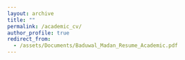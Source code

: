 ```yaml
---
layout: archive
title: ""
permalink: /academic_cv/
author_profile: true
redirect_from:
  - /assets/Documents/Baduwal_Madan_Resume_Academic.pdf
---
```



<!-- ---
permalink: /cv/
title: "Curriculum Vitae(CV)"
classes: wide
excerpt: Learn about me, who iam and what I do. 
---


📃 You can download a PDF copy of my CV [here](https://drive.google.com/file/d/1a20srnBPEXdMic148lRYL2j6VwIg_88H/view?usp=sharing).

<iframe src="/assets/Documents/Madan_CV.pdf
" width="100%" height="800" frameborder="no" border="0" marginwidth="0" marginheight="0"></iframe>
 -->

